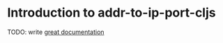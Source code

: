 # Introduction to addr-to-ip-port-cljs

TODO: write [great documentation](http://jacobian.org/writing/great-documentation/what-to-write/)
